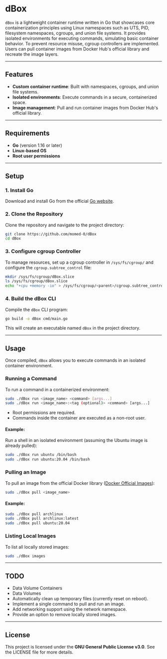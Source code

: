# dBox

`dBox` is a lightweight container runtime written in Go that showcases core containerization principles using Linux namespaces such as UTS, PID, filesystem namespaces, cgroups, and union file systems. It provides isolated environments for executing commands, simulating basic container behavior. To prevent resource misuse, cgroup controllers are implemented. Users can pull container images from Docker Hub's official library and recreate the image layers.

---

## Features
- **Custom container runtime**: Built with namespaces, cgroups, and union file systems.
- **Isolated environments**: Execute commands in a secure, containerized space.
- **Image management**: Pull and run container images from Docker Hub's official library.

---

## Requirements
- **Go** (version 1.16 or later)
- **Linux-based OS**
- **Root user permissions**

---

## Setup

### 1. Install Go
Download and install Go from the official [Go website](https://golang.org/dl/).

### 2. Clone the Repository
Clone the repository and navigate to the project directory:
```bash
git clone https://github.com/momed-0/dBox
cd dBox
```

### 3. Configure cgroup Controller
To manage resources, set up a cgroup controller in `/sys/fs/cgroup/` and configure the `cgroup.subtree_control` file:
```bash
mkdir /sys/fs/cgroup/dBox.slice
ls /sys/fs/cgroup/dBox.slice
echo "+cpu +memory -io" > /sys/fs/cgroup/<parent>/cgroup.subtree_control
```

### 4. Build the dBox CLI
Compile the `dBox` CLI program:
```bash
go build -o dBox cmd/main.go
```
This will create an executable named `dBox` in the project directory.

---

## Usage

Once compiled, `dBox` allows you to execute commands in an isolated container environment.

### Running a Command
To run a command in a containerized environment:
```bash
sudo ./dBox run <image_name> <command> [args...]
sudo ./dBox run <image_name>:<tag (optional)> <command> [args...]
```
- Root permissions are required.
- Commands inside the container are executed as a non-root user.

#### Example:
Run a shell in an isolated environment (assuming the Ubuntu image is already pulled):
```bash
sudo ./dBox run ubuntu /bin/bash
sudo ./dBox run ubuntu:20.04 /bin/bash
```

### Pulling an Image
To pull an image from the official Docker library ([Docker Official Images](https://hub.docker.com/search?badges=official)):
```bash
sudo ./dBox pull <image_name>
```
#### Example:
```bash
sudo ./dBox pull archlinux
sudo ./dBox pull archlinux:latest
sudo ./dBox pull ubuntu:20.04
```

### Listing Local Images
To list all locally stored images:
```bash
sudo ./dBox images
```

---

## TODO
- Data Volume Containers
- Data Volumes
- Automatically clean up temporary files (currently reset on reboot).
- Implement a single command to pull and run an image.
- Add networking support using the network namespace.
- Provide an option to remove locally stored images.

---

## License
This project is licensed under the **GNU General Public License v3.0**. See the LICENSE file for more details.
